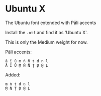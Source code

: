 # Ubuntu X

The Ubuntu font extended with Pāli accents

Install the `.otf` and find it as 'Ubuntu X'.

This is only the Medium weight for now.

Pāli accents:

```
ā ī ū ṃ ṅ ñ ṭ ḍ ṇ ḷ
Ā Ī Ū Ṃ Ṅ Ñ Ṭ Ḍ Ṇ Ḷ
```

Added:

```
ṃ ṅ ṭ ḍ ṇ ḷ
Ṃ Ṅ Ṭ Ḍ Ṇ Ḷ
```

